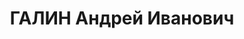 ---
title: ГАЛИН Андрей Иванович
description: 'Род. в 1897, русский. Проживал: Горьковская обл., Кулебакский р-н, с.
  Большое Окулово. Строгальщик судомостового завода г. Кулебаки

  Арестован в 1936. Обв. по ст. 17, 58-8, -11. Приговор: ВК ВС СССР – к 8 г. тюремного
  заключения, 5 г. п/п. Умер в Норильлаге 21.10.44 г.'
---